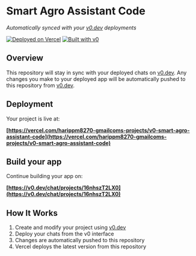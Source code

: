 # Smart Agro Assistant Code

*Automatically synced with your [v0.dev](https://v0.dev) deployments*

[![Deployed on Vercel](https://img.shields.io/badge/Deployed%20on-Vercel-black?style=for-the-badge&logo=vercel)](https://vercel.com/harippm8270-gmailcoms-projects/v0-smart-agro-assistant-code)
[![Built with v0](https://img.shields.io/badge/Built%20with-v0.dev-black?style=for-the-badge)](https://v0.dev/chat/projects/16nhszT2LX0)

## Overview

This repository will stay in sync with your deployed chats on [v0.dev](https://v0.dev).
Any changes you make to your deployed app will be automatically pushed to this repository from [v0.dev](https://v0.dev).

## Deployment

Your project is live at:

**[https://vercel.com/harippm8270-gmailcoms-projects/v0-smart-agro-assistant-code](https://vercel.com/harippm8270-gmailcoms-projects/v0-smart-agro-assistant-code)**

## Build your app

Continue building your app on:

**[https://v0.dev/chat/projects/16nhszT2LX0](https://v0.dev/chat/projects/16nhszT2LX0)**

## How It Works

1. Create and modify your project using [v0.dev](https://v0.dev)
2. Deploy your chats from the v0 interface
3. Changes are automatically pushed to this repository
4. Vercel deploys the latest version from this repository